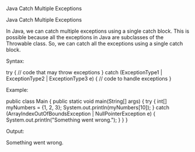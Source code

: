 Java Catch Multiple Exceptions



Java Catch Multiple Exceptions

In Java, we can catch multiple exceptions using a single catch block. This is possible because all the exceptions in Java are subclasses of the Throwable class. So, we can catch all the exceptions using a single catch block.

Syntax:

try {
    // code that may throw exceptions
} catch (ExceptionType1 | ExceptionType2 | ExceptionType3 e) {
    // code to handle exceptions
}

Example:

public class Main {
    public static void main(String[] args) {
        try {
            int[] myNumbers = {1, 2, 3};
            System.out.println(myNumbers[10]);
        } catch (ArrayIndexOutOfBoundsException | NullPointerException e) {
            System.out.println("Something went wrong.");
        }
    }
}

Output:

Something went wrong.


